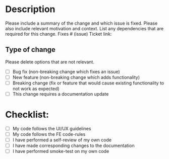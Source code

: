 # Description

Please include a summary of the change and which issue is fixed. Please also include relevant motivation and context. List any dependencies that are required for this change.
Fixes # (issue)
Ticket link:

## Type of change

Please delete options that are not relevant.

- [ ] Bug fix (non-breaking change which fixes an issue)
- [ ] New feature (non-breaking change which adds functionality)
- [ ] Breaking change (fix or feature that would cause existing functionality to not work as expected)
- [ ] This change requires a documentation update

# Checklist:

- [ ] My code follows the UI/UX guidelines
- [ ] My code follows the FE code-rules
- [ ] I have performed a self-review of my own code
- [ ] I have made corresponding changes to the documentation
- [ ] I have performed smoke-test on my own code
